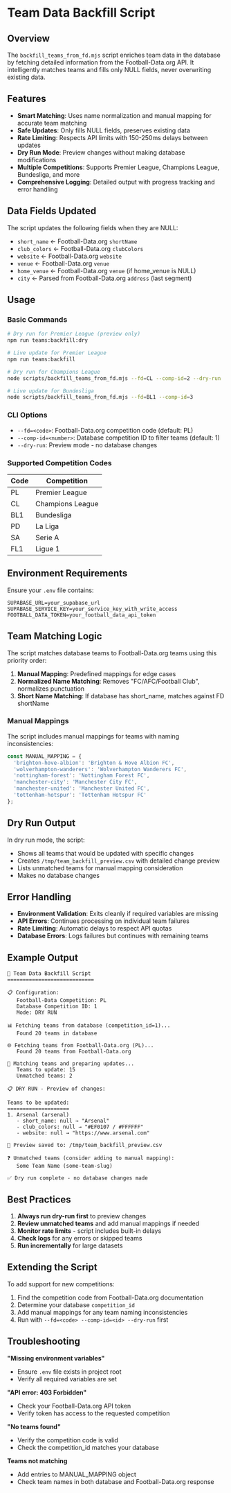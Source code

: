 # Team Data Backfill Script

## Overview

The `backfill_teams_from_fd.mjs` script enriches team data in the database by fetching detailed information from the Football-Data.org API. It intelligently matches teams and fills only NULL fields, never overwriting existing data.

## Features

- **Smart Matching**: Uses name normalization and manual mapping for accurate team matching
- **Safe Updates**: Only fills NULL fields, preserves existing data
- **Rate Limiting**: Respects API limits with 150-250ms delays between updates
- **Dry Run Mode**: Preview changes without making database modifications
- **Multiple Competitions**: Supports Premier League, Champions League, Bundesliga, and more
- **Comprehensive Logging**: Detailed output with progress tracking and error handling

## Data Fields Updated

The script updates the following fields when they are NULL:

- `short_name` ← Football-Data.org `shortName`
- `club_colors` ← Football-Data.org `clubColors`
- `website` ← Football-Data.org `website`
- `venue` ← Football-Data.org `venue`
- `home_venue` ← Football-Data.org `venue` (if home_venue is NULL)
- `city` ← Parsed from Football-Data.org `address` (last segment)

## Usage

### Basic Commands

```bash
# Dry run for Premier League (preview only)
npm run teams:backfill:dry

# Live update for Premier League
npm run teams:backfill

# Dry run for Champions League
node scripts/backfill_teams_from_fd.mjs --fd=CL --comp-id=2 --dry-run

# Live update for Bundesliga
node scripts/backfill_teams_from_fd.mjs --fd=BL1 --comp-id=3
```

### CLI Options

- `--fd=<code>`: Football-Data.org competition code (default: PL)
- `--comp-id=<number>`: Database competition ID to filter teams (default: 1)
- `--dry-run`: Preview mode - no database changes

### Supported Competition Codes

| Code | Competition |
|------|-------------|
| PL   | Premier League |
| CL   | Champions League |
| BL1  | Bundesliga |
| PD   | La Liga |
| SA   | Serie A |
| FL1  | Ligue 1 |

## Environment Requirements

Ensure your `.env` file contains:

```env
SUPABASE_URL=your_supabase_url
SUPABASE_SERVICE_KEY=your_service_key_with_write_access
FOOTBALL_DATA_TOKEN=your_football_data_api_token
```

## Team Matching Logic

The script matches database teams to Football-Data.org teams using this priority order:

1. **Manual Mapping**: Predefined mappings for edge cases
2. **Normalized Name Matching**: Removes "FC/AFC/Football Club", normalizes punctuation
3. **Short Name Matching**: If database has short_name, matches against FD shortName

### Manual Mappings

The script includes manual mappings for teams with naming inconsistencies:

```javascript
const MANUAL_MAPPING = {
  'brighton-hove-albion': 'Brighton & Hove Albion FC',
  'wolverhampton-wanderers': 'Wolverhampton Wanderers FC',
  'nottingham-forest': 'Nottingham Forest FC',
  'manchester-city': 'Manchester City FC',
  'manchester-united': 'Manchester United FC',
  'tottenham-hotspur': 'Tottenham Hotspur FC'
};
```

## Dry Run Output

In dry run mode, the script:

- Shows all teams that would be updated with specific changes
- Creates `/tmp/team_backfill_preview.csv` with detailed change preview
- Lists unmatched teams for manual mapping consideration
- Makes no database changes

## Error Handling

- **Environment Validation**: Exits cleanly if required variables are missing
- **API Errors**: Continues processing on individual team failures
- **Rate Limiting**: Automatic delays to respect API quotas
- **Database Errors**: Logs failures but continues with remaining teams

## Example Output

```
🚀 Team Data Backfill Script
============================

📋 Configuration:
   Football-Data Competition: PL
   Database Competition ID: 1
   Mode: DRY RUN

📊 Fetching teams from database (competition_id=1)...
   Found 20 teams in database

🌐 Fetching teams from Football-Data.org (PL)...
   Found 20 teams from Football-Data.org

🔄 Matching teams and preparing updates...
   Teams to update: 15
   Unmatched teams: 2

📋 DRY RUN - Preview of changes:

Teams to be updated:
====================
1. Arsenal (arsenal)
   - short_name: null → "Arsenal"
   - club_colors: null → "#EF0107 / #FFFFFF"
   - website: null → "https://www.arsenal.com"

📄 Preview saved to: /tmp/team_backfill_preview.csv

❓ Unmatched teams (consider adding to manual mapping):
   Some Team Name (some-team-slug)

✅ Dry run complete - no database changes made
```

## Best Practices

1. **Always run dry-run first** to preview changes
2. **Review unmatched teams** and add manual mappings if needed
3. **Monitor rate limits** - script includes built-in delays
4. **Check logs** for any errors or skipped teams
5. **Run incrementally** for large datasets

## Extending the Script

To add support for new competitions:

1. Find the competition code from Football-Data.org documentation
2. Determine your database `competition_id`
3. Add manual mappings for any team naming inconsistencies
4. Run with `--fd=<code> --comp-id=<id> --dry-run` first

## Troubleshooting

**"Missing environment variables"**
- Ensure `.env` file exists in project root
- Verify all required variables are set

**"API error: 403 Forbidden"**
- Check your Football-Data.org API token
- Verify token has access to the requested competition

**"No teams found"**
- Verify the competition code is valid
- Check the competition_id matches your database

**Teams not matching**
- Add entries to MANUAL_MAPPING object
- Check team names in both database and Football-Data.org response